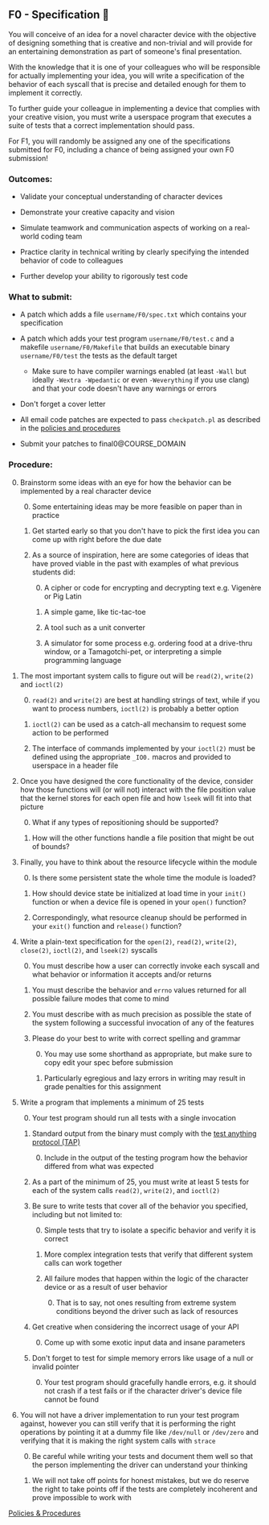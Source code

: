 ## F0 - Specification 📐

You will conceive of an idea for a novel character device with the objective of designing something that is creative and non-trivial and will provide for an entertaining demonstration as part of someone's final presentation.

With the knowledge that it is one of your colleagues who will be responsible for actually implementing your idea, you will write a specification of the behavior of each syscall that is precise and detailed enough for them to implement it correctly.

To further guide your colleague in implementing a device that complies with your creative vision, you must write a userspace program that executes a suite of tests that a correct implementation should pass.

For F1, you will randomly be assigned any one of the specifications submitted for F0, including a chance of being assigned your own F0 submission!

### Outcomes:

* Validate your conceptual understanding of character devices

* Demonstrate your creative capacity and vision

* Simulate teamwork and communication aspects of working on a real-world coding team

* Practice clarity in technical writing by clearly specifying the intended behavior of code to colleagues

* Further develop your ability to rigorously test code

### What to submit:

* A patch which adds a file `username/F0/spec.txt` which contains your specification

* A patch which adds your test program `username/F0/test.c` and a makefile `username/F0/Makefile` that builds an executable binary `username/F0/test` the tests as the default target

	* Make sure to have compiler warnings enabled (at least `-Wall` but ideally `-Wextra -Wpedantic` or even `-Weverything` if you use clang) and that your code doesn't have any warnings or errors

* Don't forget a cover letter

* All email code patches are expected to pass `checkpatch.pl` as described in the [policies and procedures](/procedures.md)

* Submit your patches to final0@COURSE_DOMAIN

### Procedure:

0. Brainstorm some ideas with an eye for how the behavior can be implemented by a real character device

    0. Some entertaining ideas may be more feasible on paper than in practice

    0. Get started early so that you don't have to pick the first idea you can come up with right before the due date

    0. As a source of inspiration, here are some categories of ideas that have proved viable in the past with examples of what previous students did:

        0. A cipher or code for encrypting and decrypting text e.g. Vigenère or Pig Latin

        0. A simple game, like tic-tac-toe

        0. A tool such as a unit converter

        0. A simulator for some process e.g. ordering food at a drive-thru window, or a Tamagotchi-pet, or interpreting a simple programming language

0. The most important system calls to figure out will be `read(2)`, `write(2)` and `ioctl(2)`

    0. `read(2)` and `write(2)` are best at handling strings of text, while if you want to process numbers, `ioctl(2)` is probably a better option

    0. `ioctl(2)` can be used as a catch-all mechansim to request some action to be performed

    0. The interface of commands implemented by your `ioctl(2)` must be defined using the appropriate `_IO0.` macros and provided to userspace in a header file

0. Once you have designed the core functionality of the device, consider how those functions will (or will not) interact with the file position value that the kernel stores for each open file and how `lseek` will fit into that picture

    0. What if any types of repositioning should be supported?

    0. How will the other functions handle a file position that might be out of bounds?

0. Finally, you have to think about the resource lifecycle within the module

    0. Is there some persistent state the whole time the module is loaded?

    0. How should device state be initialized at load time in your `init()` function or when a device file is opened in your `open()` function?

    0. Correspondingly, what resource cleanup should be performed in your `exit()` function and `release()` function?

0. Write a plain-text specification for the `open(2)`, `read(2)`, `write(2)`, `close(2)`, `ioctl(2)`, and `lseek(2)` syscalls

	0. You must describe how a user can correctly invoke each syscall and what behavior or information it accepts and/or returns

	0. You must describe the behavior and `errno` values returned for all possible failure modes that come to mind

	0. You must describe with as much precision as possible the state of the system following a successful invocation of any of the features

    0. Please do your best to write with correct spelling and grammar

        0. You may use some shorthand as appropriate, but make sure to copy edit your spec before submission

        0. Particularly egregious and lazy errors in writing may result in grade penalties for this assignment

0. Write a program that implements a minimum of 25 tests

    0. Your test program should run all tests with a single invocation

    0. Standard output from the binary must comply with the [test anything protocol (TAP)](https://testanything.org/)

	    0. Include in the output of the testing program how the behavior differed from what was expected

    0. As a part of the minimum of 25, you must write at least 5 tests for each of the system calls `read(2)`, `write(2)`, and `ioctl(2)`

	0. Be sure to write tests that cover all of the behavior you specified, including but not limited to:

		0. Simple tests that try to isolate a specific behavior and verify it is correct

		0. More complex integration tests that verify that different system calls can work together

		0. All failure modes that happen within the logic of the character device  or as a result of user behavior

            0. That is to say, not ones resulting from extreme system conditions beyond the driver such as lack of resources

	0. Get creative when considering the incorrect usage of your API

        0. Come up with some exotic input data and insane parameters

	0. Don't forget to test for simple memory errors like usage of a null or invalid pointer

        0. Your test program should gracefully handle errors, e.g. it should not crash if a test fails or if the character driver's device file cannot be found

0. You will not have a driver implementation to run your test program against,
however you can still verify that it is performing the right operations
by pointing it at a dummy file like `/dev/null` or `/dev/zero`
and verifying that it is making the right system calls with `strace`

	0. Be careful while writing your tests and document them well
so that the person implementing the driver can understand your thinking

    0. We will not take off points for honest mistakes,
but we do reserve the right to take points off if the tests
are completely incoherent and prove impossible to work with

[Policies & Procedures](/procedures.md)

